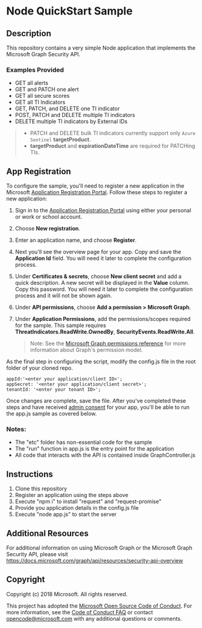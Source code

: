 # Node QuickStart Sample

## Description
This repository contains a very simple Node application that implements the Microsoft Graph Security API.

### Examples Provided
- GET all alerts
- GET and PATCH one alert
- GET all secure scores
- GET all TI Indicators
- GET, PATCH, and DELETE one TI indicator
- POST, PATCH and DELETE multiple TI indicators
- DELETE multiple TI indicators by External IDs
> - PATCH and DELETE bulk TI indicators currently support only `Azure Sentinel` **targetProduct**.
> - **targetProduct** and **expirationDateTime** are required for PATCHing TIs.

## App Registration
To configure the sample, you'll need to register a new application in the Microsoft [Application Registration Portal](https://portal.azure.com/#blade/Microsoft_AAD_IAM/ActiveDirectoryMenuBlade/RegisteredApps).
Follow these steps to register a new application:
1. Sign in to the [Application Registration Portal](https://portal.azure.com/#blade/Microsoft_AAD_IAM/ActiveDirectoryMenuBlade/RegisteredApps) using either your personal or work or school account.

2. Choose **New registration**.

3. Enter an application name, and choose **Register**.

4. Next you'll see the overview page for your app. Copy and save the **Application Id** field. You will need it later to complete the configuration process.

5. Under **Certificates & secrets**, choose **New client secret** and add a quick description. A new secret will be displayed in the **Value** column. Copy this password. You will need it later to complete the configuration process and it will not be shown again.

6. Under **API permissions**, choose **Add a permission > Microsoft Graph**.

7. Under **Application Permissions**, add the permissions/scopes required for the sample. This sample requires **ThreatIndicators.ReadWrite.OwnedBy**, **SecurityEvents.ReadWrite.All**.
    >Note: See the [Microsoft Graph permissions reference](https://developer.microsoft.com/en-us/graph/docs/concepts/permissions_reference) for more information about Graph's permission model.

As the final step in configuring the script, modify the config.js file in the root folder of your cloned repo.
```
appId:'<enter your application/client ID>';
appSecret: '<enter your application/client secret>';
tenantId: '<enter your tenant ID>';
```
Once changes are complete, save the file. After you've completed these steps and have received [admin consent](https://github.com/microsoftgraph/python-security-rest-sample#Get-Admin-consent-to-view-Security-data) for your app, you'll be able to run the app.js sample as covered below.

### Notes:
- The "etc" folder has non-essential code for the sample
- The "run" function in app.js is the entry point for the application
- All code that interacts with the API is contained inside GraphController.js

## Instructions
1) Clone this repository
2) Register an application using the steps above
3) Execute "npm i" to install "request" and "request-promise"
4) Provide you application details in the config.js file
5) Execute "node app.js" to start the server

## Additional Resources
For additional information on using Microsoft Graph or the Microsoft Graph Security API, please visit <https://docs.microsoft.com/graph/api/resources/security-api-overview>

## Copyright
Copyright (c) 2018 Microsoft. All rights reserved.

This project has adopted the [Microsoft Open Source Code of Conduct](https://opensource.microsoft.com/codeofconduct/). For more information, see the [Code of Conduct FAQ](https://opensource.microsoft.com/codeofconduct/faq/) or contact [opencode@microsoft.com](mailto:opencode@microsoft.com) with any additional questions or comments.
